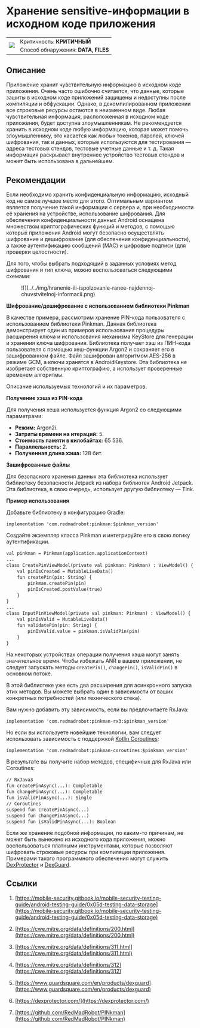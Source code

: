 # Хранение sensitive-информации в исходном коде приложения

<table class='noborder'>
    <colgroup>
      <col/>
      <col/>
    </colgroup>
    <tbody>
      <tr>
        <td rowspan="2"><img src="../../../img/defekt_kritichnyj.png"/></td>
        <td>Критичность:<strong> КРИТИЧНЫЙ</strong></td>
      </tr>
      <tr>
        <td>Способ обнаружения:<strong> DATA, FILES</strong></td>
      </tr>
    </tbody>
</table>

## Описание

Приложение хранит чувствительную информацию в исходном коде приложения. Очень часто ошибочно считается, что данные, которые зашиты в исходном коде приложений защищены и недоступны после компиляции и обфускации. Однако, в декомпилированном приложении все строковые ресурсы остаются в неизменном виде. Любая чувствительная информация, расположенная в исходном коде приложения, будет доступна злоумышленникам. Не рекомендуется хранить в исходном коде любую информацию, которая может помочь злоумышленнику, это касается как любых токенов, паролей, ключей шифрования, так и данных, которые используются для тестирования — адреса тестовых стендов, тестовые учетные данные и т. д. Такая информация раскрывает внутреннее устройство тестовых стендов и может быть использована в дальнейшем.

## Рекомендации

Если необходимо хранить конфиденциальную информацию, исходный код не самое лучшее место для этого. Оптимальным вариантом является получение такой информации с сервера и, при необходимости её хранения на устройстве, использование шифрования. Для обеспечения конфиденциальности данных Android оснащена множеством криптографических функций и методов, с помощью которых приложения Android могут безопасно осуществлять шифрование и дешифрование (для обеспечения конфиденциальности), а также аутентификацию сообщений (MAC) и цифровые подписи (для проверки целостности).

Для того, чтобы выбрать подходящий в заданных условиях метод шифрования и тип ключа, можно воспользоваться следующими схемами:

<figure markdown>
![](../../img/hranenie-ili-ispolzovanie-ranee-najdennoj-chuvstvitelnoj-informacii.png)
</figure>

**Шифрование/дешифрование c использованием библиотеки Pinkman**

В качестве примера, рассмотрим хранение PIN-кода пользователя с использованием библиотеки Pinkman. Данная библиотека демонстрирует один из примеров использования процедуры расширения ключа и использования механизма KeyStore для генерации и хранения ключа шифрования. Библиотека получает хэш из ПИН-кода пользователя с помощью хеш-функции Argon2 и сохраняет его в зашифрованном файле. Файл зашифрован алгоритмом AES-256 в режиме GCM, а ключи хранятся в AndroidKeystore. Эта библиотека не изобретает собственную криптографию, а использует проверенные временем алгоритмы.

Описание используемых технологий и их параметров.

**Получение хэша из PIN-кода**

Для получения хеша используется функция Argon2 со следующими параметрами:

* **Режим:** Argon2i.
* **Затраты времени на итераций:** 5.
* **Стоимость памяти в килобайтах:** 65 536.
* **Параллельность:** 2.
* **Полученная длина хэша:** 128 бит.

**Зашифрованные файлы**

Для безопасного хранения данных эта библиотека использует библиотеку безопасности Jetpack из набора библиотек Android Jetpack. Эта библиотека, в свою очередь, использует другую библиотеку — Tink.

**Пример использования**

Добавьте библиотеку в конфигурацию Gradle:

    implementation 'com.redmadrobot:pinkman:$pinkman_version'

Создайте экземпляр класса Pinkman и интегрируйте его в свою логику аутентификации.

    val pinkman = Pinkman(application.applicationContext)
    ...
    class CreatePinViewModel(private val pinkman: Pinkman) : ViewModel() {
        val pinIsCreated = MutableLiveData()
        fun createPin(pin: String) {
            pinkman.createPin(pin)
            pinIsCreated.postValue(true)
        }
    }
    ...
    class InputPinViewModel(private val pinkman: Pinkman) : ViewModel() {
        val pinIsValid = MutableLiveData()
        fun validatePin(pin: String) {
            pinIsValid.value = pinkman.isValidPin(pin)
        }
    }

На некоторых устройствах операции получения хэша могут занять значительное время. Чтобы избежать ANR в вашем приложении, не следует запускать методы `createPin()`, `changePin()`, `isValidPin()` в основном потоке.

В этой библиотеке уже есть два расширения для асинхронного запуска этих методов. Вы можете выбрать один в зависимости от ваших конкретных потребностей (или технического стека).

Вам нужно добавить эту зависимость, если вы предпочитаете RxJava:

    implementation 'com.redmadrobot:pinkman-rx3:$pinkman_version'

Но если вы используете новейшие технологии, вам следует использовать зависимость с поддержкой [Kotlin Coroutines](https://kotlinlang.org/docs/coroutines-overview.html):

    implementation 'com.redmadrobot:pinkman-coroutines:$pinkman_version'

В результате вы получите набор методов, специфичных для RxJava или Coroutines:

    // RxJava3
    fun createPinAsync(...): Completable
    fun changePinAsync(...): Completable
    fun isValidPinAsync(...): Single
    // Coroutines
    suspend fun createPinAsync(...)
    suspend fun changePinAsync(...)
    suspend fun isValidPinAsync(...): Boolean

Если же хранение подобной информации, по каким-то причинам, не может быть вынесено из исходного кода приложения, можно воспользоваться платными инструментами, которые позволяют шифровать строковые ресурсы при компиляции приложения. Примерами такого программного обеспечения могут служить [DexProtector](https://dexprotector.com/) и [DexGuard](https://www.guardsquare.com/en/products/dexguard).

## Ссылки

1. [https://mobile-security.gitbook.io/mobile-security-testing-guide/android-testing-guide/0x05d-testing-data-storage](https://mobile-security.gitbook.io/mobile-security-testing-guide/android-testing-guide/0x05d-testing-data-storage)

2. [https://cwe.mitre.org/data/definitions/200.html](https://cwe.mitre.org/data/definitions/200.html)

3. [https://cwe.mitre.org/data/definitions/311.html](https://cwe.mitre.org/data/definitions/311.html)

4. [https://cwe.mitre.org/data/definitions/312](https://cwe.mitre.org/data/definitions/312)

5. [https://www.guardsquare.com/en/products/dexguard](https://www.guardsquare.com/en/products/dexguard)

6. [https://dexprotector.com/](https://dexprotector.com/)

7. [https://github.com/RedMadRobot/PINkman](https://github.com/RedMadRobot/PINkman)